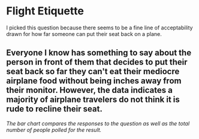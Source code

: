 # Flight Etiquette

I picked this question because there seems to be a fine line of acceptability drawn for how far someone can put their seat back on a plane. 

## Everyone I know has something to say about the person in front of them that decides to put their seat back so far they can't eat their mediocre airplane food without being inches away from their monitor. However, the data indicates a majority of airplane travelers do not think it is rude to recline their seat. ##

*The bar chart compares the responses to the question as well as the total number of people polled for the result.* 
